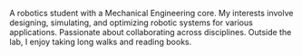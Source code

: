 A robotics student with a Mechanical Engineering core. My interests involve designing, simulating, and optimizing robotic systems for various applications. Passionate about collaborating across disciplines. Outside the lab, I enjoy taking long walks and reading books. 
